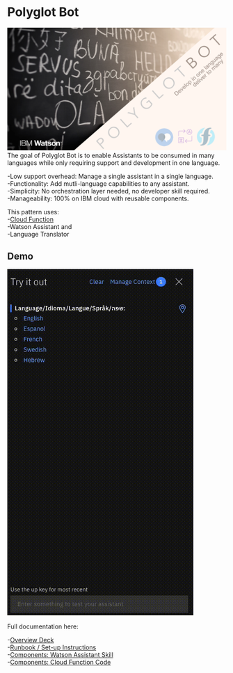# Polyglot Bot
![translator-bot](/images/polyglot_bot_main.png)
The goal of Polyglot Bot is to enable Assistants to be consumed in many languages while only requiring support and development in one language. 

-Low support overhead: Manage a single assistant in a single language.  
-Functionality: Add mutli-language capabilities to any assistant.  
-Simplicity: No orchestration layer needed, no developer skill required.  
-Manageability: 100% on IBM cloud with reusable components.  

This pattern uses:  
-[Cloud Function](https://cloud.ibm.com/docs/openwhisk)  
-Watson Assistant and  
-Language Translator  
## Demo

![translator-bot](/images/translator-bot.gif)

Full documentation here: 

-[Overview Deck](https://github.com/Christophercrane/Polyglot-Bot/blob/master/Overview_Deck_Polyglot_bot.pdf)  
-[Runbook / Set-up Instructions](https://github.com/Christophercrane/Polyglot-Bot/blob/master/Playbook_for_Polyglot_bot.pdf)  
-[Components: Watson Assistant Skill](https://github.com/Christophercrane/Polyglot-Bot/blob/master/skill-Polyglot-Bot.json)  
-[Components: Cloud Function Code](https://github.com/Christophercrane/Polyglot-Bot/blob/master/polyglotbot.zip)  
